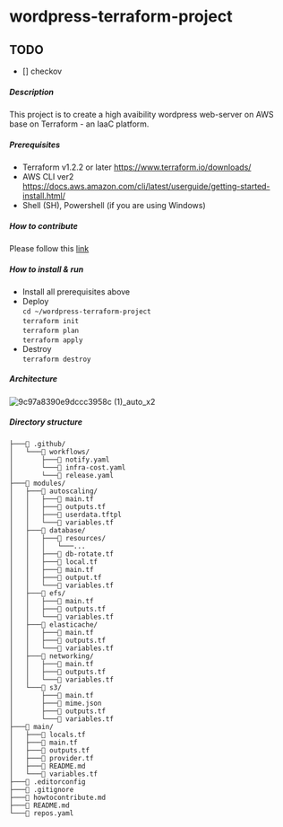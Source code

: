 # wordpress-terraform-project
## TODO
- [] checkov
##### Description

This project is to create a high avaibility wordpress web-server on AWS base on Terraform - an IaaC platform.<br>

##### Prerequisites

- Terraform v1.2.2 or later <https://www.terraform.io/downloads/>
- AWS CLI ver2 <https://docs.aws.amazon.com/cli/latest/userguide/getting-started-install.html/>
- Shell (SH), Powershell (if you are using Windows)

##### How to contribute

Please follow this [link](https://github.com/tnx-journey-to-cloud/wordpress-terraform-project/blob/main/howtocontribute.md)

##### How to install & run

- Install all prerequisites above
- Deploy<br>
    <code>cd ~/wordpress-terraform-project</code><br>
    <code>terraform init</code><br>
    <code>terraform plan</code><br>
    <code>terraform apply</code><br>
- Destroy<br>
    <code>terraform destroy</code>
##### Architecture    
![9c97a8390e9dccc3958c (1)_auto_x2](https://i.imgur.com/6aRdaTf.jpg)
##### Directory structure
```
├───📁 .github/
│   └───📁 workflows/
│       ├───📄 notify.yaml
│       └───📄 infra-cost.yaml
│       └───📄 release.yaml
├───📁 modules/
│   ├───📁 autoscaling/
│   │   ├───📄 main.tf
│   │   ├───📄 outputs.tf
│   │   ├───📄 userdata.tftpl
│   │   └───📄 variables.tf
│   ├───📁 database/
│   │   ├───📁 resources/
│   │   │   └───...
│   │   ├───📄 db-rotate.tf
│   │   ├───📄 local.tf
│   │   ├───📄 main.tf
│   │   ├───📄 output.tf
│   │   └───📄 variables.tf
│   ├───📁 efs/
│   │   ├───📄 main.tf
│   │   ├───📄 outputs.tf
│   │   └───📄 variables.tf
│   ├───📁 elasticache/
│   │   ├───📄 main.tf
│   │   ├───📄 outputs.tf
│   │   └───📄 variables.tf
│   ├───📁 networking/
│   │   ├───📄 main.tf
│   │   ├───📄 outputs.tf
│   │   └───📄 variables.tf
│   └───📁 s3/
│       ├───📄 main.tf
│       ├───📄 mime.json
│       ├───📄 outputs.tf
│       └───📄 variables.tf
├───📁 main/
│   ├───📄 locals.tf
│   ├───📄 main.tf
│   ├───📄 outputs.tf
│   ├───📄 provider.tf
│   ├───📄 README.md
│   └───📄 variables.tf
├───📄 .editorconfig
├───📄 .gitignore
├───📄 howtocontribute.md
├───📄 README.md
└───📄 repos.yaml

```
